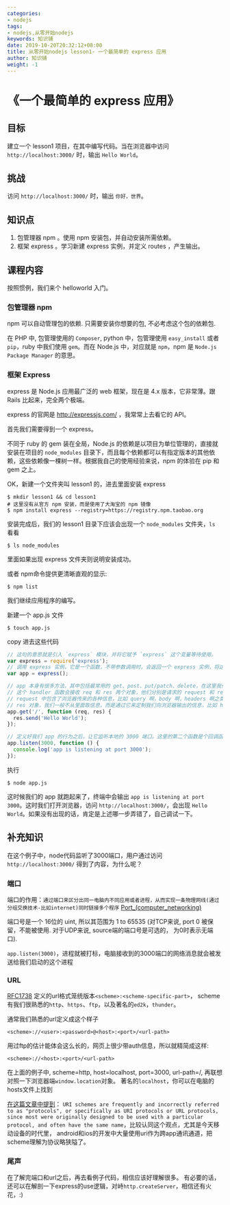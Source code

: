 ```yaml
---
categories:
- nodejs
tags:
- nodejs,从零开始nodejs  
keywords: 知识铺
date: 2019-10-20T20:32:12+08:00
title: 从零开始nodejs lesson1- 一个最简单的 express 应用
author: 知识铺
weight: -1
---
```


# 《一个最简单的 express 应用》

## 目标

建立一个 lesson1 项目，在其中编写代码。当在浏览器中访问 `http://localhost:3000/` 时，输出 `Hello World`。

## 挑战

访问 `http://localhost:3000/` 时，输出 `你好，世界`。

## 知识点

1. 包管理器 npm 。使用 npm 安装包，并自动安装所需依赖。
2. 框架 express 。学习新建 express 实例，并定义 routes ，产生输出。

## 课程内容

按照惯例，我们来个 helloworld 入门。

### 包管理器 npm

npm 可以自动管理包的依赖. 只需要安装你想要的包, 不必考虑这个包的依赖包.

在 PHP 中, 包管理使用的 `Composer`, python 中，包管理使用 `easy_install` 或者 `pip`，ruby 中我们使用 `gem`。而在 Node.js 中，对应就是 `npm`，npm 是 `Node.js Package Manager` 的意思。

### 框架 Express

express 是 Node.js 应用最广泛的 web 框架，现在是 4.x 版本，它非常薄。跟 Rails 比起来，完全两个极端。

express 的官网是 http://expressjs.com/ ，我常常上去看它的 API。

首先我们需要得到一个 express。

不同于 ruby 的 gem 装在全局，Node.js 的依赖是以项目为单位管理的，直接就安装在项目的 `node_modules` 目录下，而且每个依赖都可以有指定版本的其他依赖，这些依赖像一棵树一样。根据我自己的使用经验来说，npm 的体验在 pip 和 gem 之上。

OK，新建一个文件夹叫 lesson1 的，进去里面安装 express

```
$ mkdir lesson1 && cd lesson1
# 这里没有从官方 npm 安装，而是使用了大淘宝的 npm 镜像
$ npm install express --registry=https://registry.npm.taobao.org
```

安装完成后，我们的 lesson1 目录下应该会出现一个 `node_modules` 文件夹，`ls` 看看

```
$ ls node_modules
```

里面如果出现 express 文件夹则说明安装成功。

或者 npm命令提供更清晰直观的显示:
```
$ npm list
```

我们继续应用程序的编写。

新建一个 app.js 文件

```
$ touch app.js
```

copy 进去这些代码

```js
// 这句的意思就是引入 `express` 模块，并将它赋予 `express` 这个变量等待使用。
var express = require('express');
// 调用 express 实例，它是一个函数，不带参数调用时，会返回一个 express 实例，将这个变量赋予 app 变量。
var app = express();

// app 本身有很多方法，其中包括最常用的 get、post、put/patch、delete，在这里我们调用其中的 get 方法，为我们的 `/` 路径指定一个 handler 函数。
// 这个 handler 函数会接收 req 和 res 两个对象，他们分别是请求的 request 和 response。
// request 中包含了浏览器传来的各种信息，比如 query 啊，body 啊，headers 啊之类的，都可以通过 req 对象访问到。
// res 对象，我们一般不从里面取信息，而是通过它来定制我们向浏览器输出的信息，比如 header 信息，比如想要向浏览器输出的内容。这里我们调用了它的 #send 方法，向浏览器输出一个字符串。
app.get('/', function (req, res) {
  res.send('Hello World');
});

// 定义好我们 app 的行为之后，让它监听本地的 3000 端口。这里的第二个函数是个回调函数，会在 listen 动作成功后执行，我们这里执行了一个命令行输出操作，告诉我们监听动作已完成。
app.listen(3000, function () {
  console.log('app is listening at port 3000');
});
```

执行

`$ node app.js`

这时候我们的 app 就跑起来了，终端中会输出 `app is listening at port 3000`。这时我们打开浏览器，访问 `http://localhost:3000/`，会出现 `Hello World`。如果没有出现的话，肯定是上述哪一步弄错了，自己调试一下。

## 补充知识

在这个例子中，node代码监听了3000端口，用户通过访问`http://localhost:3000/` 得到了内容，为什么呢？

### 端口

端口的作用：`通过端口来区分出同一电脑内不同应用或者进程，从而实现一条物理网线(通过分组交换技术-比如internet)同时链接多个程序`
[Port_(computer_networking)](http://en.wikipedia.org/wiki/Port_(computer_networking))

端口号是一个 16位的 uint, 所以其范围为 1 to 65535 (对TCP来说, port 0 被保留，不能被使用. 对于UDP来说, source端的端口号是可选的， 为0时表示无端口).

`app.listen(3000)`，进程就被打标，电脑接收到的3000端口的网络消息就会被发送给我们启动的这个进程

### URL

[RFC1738](http://www.ietf.org/rfc/rfc1738.txt) 定义的url格式笼统版本`<scheme>:<scheme-specific-part>`，
scheme有我们很熟悉的`http`、`https`、`ftp`，以及著名的`ed2k`，`thunder`。

通常我们熟悉的url定义成这个样子
```
<scheme>://<user>:<password>@<host>:<port>/<url-path>
```
用过ftp的估计能体会这么长的，网页上很少带auth信息，所以就精简成这样:
```
<scheme>://<host>:<port>/<url-path>
```
在上面的例子中, scheme=http, host=localhost, port=3000, url-path=/, 再联想对照一下浏览器端`window.location`对象。
著名的`localhost`，你可以在电脑的hosts文件上找到

[在这篇文章中提到](http://en.wikipedia.org/wiki/URI_scheme)： `URI schemes are frequently and incorrectly referred to as "protocols", or specifically as URI protocols or URL protocols, since most were originally designed to be used with a particular protocol, and often have the same name`，比较认同这个观点，尤其是今天移动设备的时代里， android和ios的开发中大量使用uri作为跨app通讯通道，把scheme理解为协议略狭隘了。

### 尾声

在了解完端口和url之后，再去看例子代码，相信应该好理解很多。
有必要的话，还可以在解剖一下express的use逻辑，对峙`http.createServer`，相信还有火花，:)





